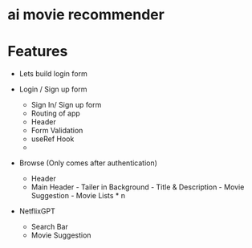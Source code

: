 # ai movie recommender 
 
# Features

- Lets build login form

- Login / Sign up form 

    - Sign In/ Sign up form 
    - Routing of app
    - Header
    - Form Validation
    - useRef Hook
    - 

- Browse (Only comes after authentication)
    - Header 
    - Main Header
           - Tailer in Background
           - Title & Description
           - Movie Suggestion
             - Movie Lists * n

- NetflixGPT
    - Search Bar 
    - Movie Suggestion
    